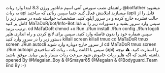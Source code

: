 
راهنمای نصب سورس آنتی اسپم ماتادور ورژن 8.3 ابتدا وارد ربات @botfather میشوید یه ربات api میسازید اینلاینش فعال کنید حتما سپس رباتی که ساختید (api) فایل را از حالت فشرده خارج کرده و در سرور آپلود کنید. مشخصات خواسته شده در مسیر زیر را کامل پر کنید MaTaDoR/bot/Info-Bot.lua سپس وارد سرور بشید و دستورات زیر را به ترتیب بزنید. cd MaTaDoR chmod +x Run ./Run install ./Run config ./Run logcli سپس شماره خود را بدون فاصله وارد کنید. سپس برای لانچ کردن و راه اندازی هلپر دستور زیر را در سرور وارد کنید killall screen killall tmux cd MaTaDoR tmux screen ./Run autocli از سرور خارج دوباره وارد شوید cd MaTaDoR tmux screen ./Run autoapi سپس با‌ اکانت ربات ، ربات که ساختیدی (api) را استارت کنید. ⚠️ توجه داشته باشید که اگه هلپر ربات خاموش شود سرعت ربات بسیار پایین میاید. موفق باشید. opened By @Megaian_Boy & @Smayar65 @Megaian & @Bodyguard_Team End By :-)
